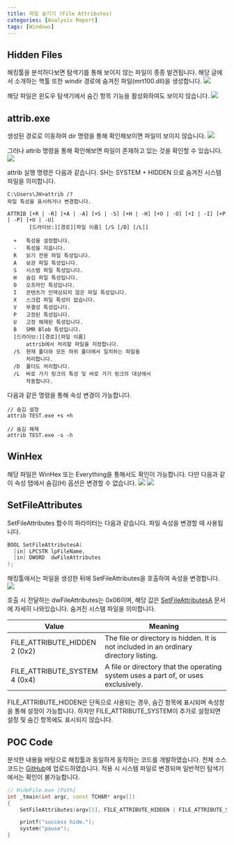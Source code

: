 ```yaml
---
title: 파일 숨기기 (File Attributes)
categories: [Analysis Report]
tags: [Windows]
---
```


## Hidden Files
해킹툴을 분석하다보면 탐색기를 통해 보이지 않는 파일이 종종 발견됩니다. 해당 글에서 소개하는 핵툴 또한 windir 경로에 숨겨진 파일(mrt100.dll)을 생성합니다.
![](/assets/posts/2023-11-23-HideFile/1.png)

해당 파일은 윈도우 탐색기에서 숨긴 항목 기능을 활성화하여도 보이지 않습니다.
![](/assets/posts/2023-11-23-HideFile/6.png)

## attrib.exe
생성된 경로로 이동하여 dir 명령을 통해 확인해보이면 파일이 보이지 않습니다.
![](/assets/posts/2023-11-23-HideFile/2.png)

그러나 attrib 명령을 통해 확인해보면 파일이 존재하고 있는 것을 확인할 수 있습니다.
![](/assets/posts/2023-11-23-HideFile/3.png)

attrib 실행 명령은 다음과 같습니다. SH는 SYSTEM + HIDDEN 으로 숨겨진 시스템 파일을 의미합니다.
```
C:\Users\JH>attrib /?
파일 특성을 표시하거나 변경합니다.

ATTRIB [+R | -R] [+A | -A] [+S | -S] [+H | -H] [+O | -O] [+I | -I] [+P | -P] [+U | -U]
       [드라이브:][경로][파일 이름] [/S [/D] [/L]]

  +   특성을 설정합니다.
  -   특성을 지웁니다.
  R   읽기 전용 파일 특성입니다.
  A   보관 파일 특성입니다.
  S   시스템 파일 특성입니다.
  H   숨김 파일 특성입니다.
  O   오프라인 특성입니다.
  I   콘텐츠가 인덱싱되지 않은 파일 특성입니다.
  X   스크럽 파일 특성이 없습니다.
  V   무결성 특성입니다.
  P   고정된 특성입니다.
  U   고정 해제된 특성입니다.
  B   SMR Blob 특성입니다.
  [드라이브:][경로][파일 이름]
      attrib에서 처리할 파일을 지정합니다.
  /S  현재 폴더와 모든 하위 폴더에서 일치하는 파일을
      처리합니다.
  /D  폴더도 처리합니다.
  /L  바로 가기 링크의 특성 및 바로 가기 링크의 대상에서
      작동합니다.
```

다음과 같은 명령을 통해 속성 변경이 가능합니다.
```
// 숨김 설정
attrib TEST.exe +s +h

// 숨김 해제
attrib TEST.exe -s -h
```

## WinHex
해당 파일은 WinHex 또는 Everything을 통해서도 확인이 가능합니다. 다만 다음과 같이 속성 탭에서 숨김(H) 옵션은 변경할 수 없습니다.
![](/assets/posts/2023-11-23-HideFile/4.png)
![](/assets/posts/2023-11-23-HideFile/5.png)

## SetFileAttributes
SetFileAttributes 함수의 파라미터는 다음과 같습니다. 파일 속성을 변경할 때 사용됩니다.
```cpp
BOOL SetFileAttributesA(
  [in] LPCSTR lpFileName,
  [in] DWORD  dwFileAttributes
);
```

해킹툴에서는 파일을 생성한 뒤에 SetFileAttributes을 호출하여 속성을 변경합니다.
![](/assets/posts/2023-11-23-HideFile/7.png)

호출 시 전달하는 dwFileAttributes는 0x06이며, 해당 값은 [SetFileAttributesA](https://learn.microsoft.com/en-us/windows/win32/api/fileapi/nf-fileapi-setfileattributesa) 문서에 자세히 나와있습니다. 숨겨진 시스템 파일을 의미합니다.

| Value   |	Meaning |
|---------------------|----------------|
| FILE_ATTRIBUTE_HIDDEN<br>2 (0x2) | The file or directory is hidden. It is not included in an ordinary directory listing. |
| FILE_ATTRIBUTE_SYSTEM<br>4 (0x4) | A file or directory that the operating system uses a part of, or uses exclusively. |

FILE_ATTRIBUTE_HIDDEN은 단독으로 사용되는 경우, 숨긴 항목에 표시되며 속성창을 통해 설정이 가능합니다. 하지만 FILE_ATTRIBUTE_SYSTEM이 추가로 설정되면 설정 및 숨긴 항목에도 표시되지 않습니다.

## POC Code
분석한 내용을 바탕으로 해킹툴과 동일하게 동작하는 코드를 개발하였습니다.
전체 소스코드는 [GitHub](https://github.com/snowgyu/MyPOC/tree/main/HideFile)에 업로드하였습니다. 적용 시 시스템 파일로 변경되며 일반적인 탐색기에서는 확인이 불가능합니다.
```cpp
// HideFile.exe [Path]
int _tmain(int argc, const TCHAR* argv[])
{
    SetFileAttributes(argv[1], FILE_ATTRIBUTE_HIDDEN | FILE_ATTRIBUTE_SYSTEM);

    printf("success hide.");
    system("pause");
}
```